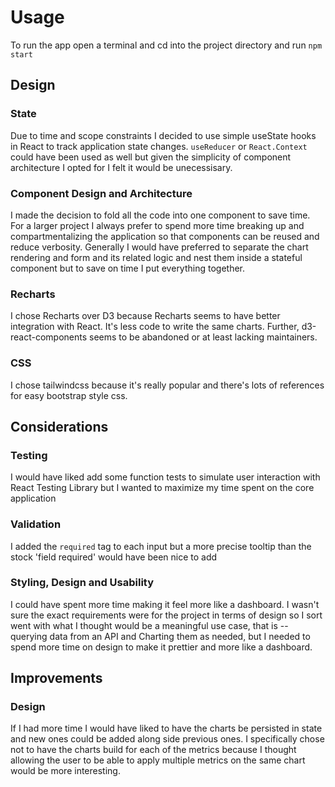 # Usage 
To run the app open a terminal and cd into the project directory and run `npm start`
## Design
### State
Due to time and scope constraints I decided to use simple useState hooks in React to track application state changes. `useReducer` or `React.Context` could have been used as well but given the simplicity of component architecture I opted for I felt it would be unecessisary.
### Component Design and Architecture
I made the decision to fold all the code into one component to save time. For a larger project I always prefer to spend more time breaking up and compartmentalizing the application so that components can be reused and reduce verbosity. Generally I would have preferred to separate the chart rendering and form and its related logic and nest them inside a stateful component but to save on time I put everything together.
### Recharts
I chose Recharts over D3 because Recharts seems to have better integration with React. It's less code to write the same charts. Further, d3-react-components seems to be abandoned or at least lacking maintainers.
### CSS
I chose tailwindcss because it's really popular and there's lots of references for easy bootstrap style css.
## Considerations
### Testing
I would have liked add some function tests to simulate user interaction with React Testing Library but I wanted to maximize my time spent on the core application
### Validation
I added the `required` tag to each input but a more precise tooltip than the stock 'field required' would have been nice to add
### Styling, Design and Usability
I could have spent more time making it feel more like a dashboard. I wasn't sure the exact requirements were for the project in terms of design so I sort went with what I thought would be a meaningful use case, that is -- querying data from an API and Charting them as needed, but I needed to spend more time on design to make it prettier and more like a dashboard.
## Improvements
### Design
If I had more time I would have liked to have the charts be persisted in state and new ones could be added along side previous ones. I specifically chose not to have the charts build for each of the metrics because I thought allowing the user to be able to apply multiple metrics on the same chart would be more interesting.  